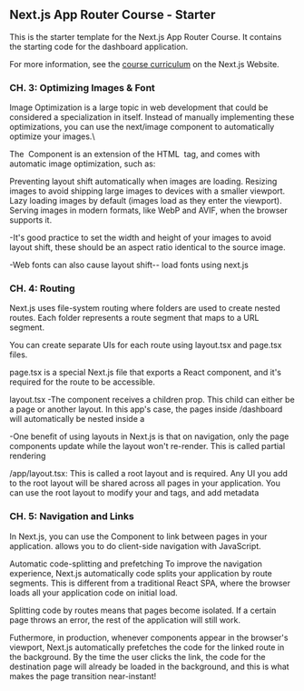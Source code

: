 ## Next.js App Router Course - Starter

This is the starter template for the Next.js App Router Course. It contains the starting code for the dashboard application.

For more information, see the [course curriculum](https://nextjs.org/learn) on the Next.js Website.


### CH. 3: Optimizing Images & Font
Image Optimization is a large topic in web development that could be considered a specialization in itself. Instead of manually implementing these optimizations, you can use the next/image component to automatically optimize your images.\

The <Image> Component is an extension of the HTML <img> tag, and comes with automatic image optimization, such as:

Preventing layout shift automatically when images are loading.
Resizing images to avoid shipping large images to devices with a smaller viewport.
Lazy loading images by default (images load as they enter the viewport).
Serving images in modern formats, like WebP and AVIF, when the browser supports it.

-It's good practice to set the width and height of your images to avoid layout shift, these should be an aspect ratio identical to the source image.

-Web fonts can also cause layout shift-- load fonts using next.js 

### CH. 4: Routing
Next.js uses file-system routing where folders are used to create nested routes. Each folder represents a route segment that maps to a URL segment.

You can create separate UIs for each route using layout.tsx and page.tsx files.

page.tsx is a special Next.js file that exports a React component, and it's required for the route to be accessible.

layout.tsx
-The <Layout /> component receives a children prop. This child can either be a page or another layout. In this app's case, the pages inside /dashboard will automatically be nested inside a <Layout /> 

-One benefit of using layouts in Next.js is that on navigation, only the page components update while the layout won't re-render. This is called partial rendering

/app/layout.tsx: This is called a root layout and is required. Any UI you add to the root layout will be shared across all pages in your application. You can use the root layout to modify your <html> and <body> tags, and add metadata

### CH. 5: Navigation and Links
In Next.js, you can use the <Link /> Component to link between pages in your application. <Link> allows you to do client-side navigation with JavaScript.

Automatic code-splitting and prefetching
To improve the navigation experience, Next.js automatically code splits your application by route segments. This is different from a traditional React SPA, where the browser loads all your application code on initial load.

Splitting code by routes means that pages become isolated. If a certain page throws an error, the rest of the application will still work.

Futhermore, in production, whenever <Link> components appear in the browser's viewport, Next.js automatically prefetches the code for the linked route in the background. By the time the user clicks the link, the code for the destination page will already be loaded in the background, and this is what makes the page transition near-instant!

